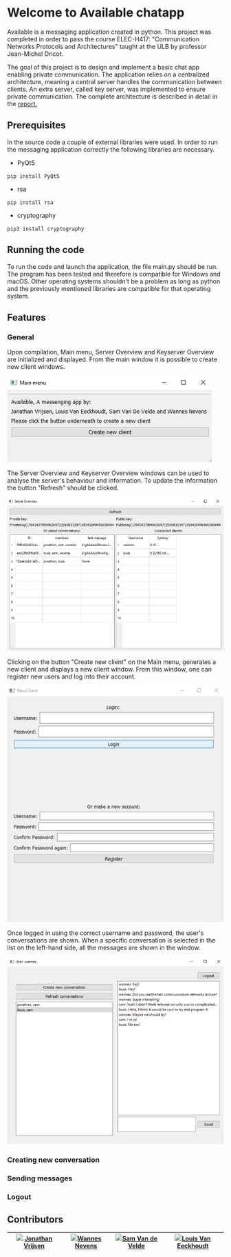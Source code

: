 # Welcome to Available chatapp

Available is a messaging application created in python.
This project was completed in order to pass the course ELEC-H417: "Communication Networks Protocols and Architectures"
taught at the ULB by professor Jean-Michel Dricot.

The goal of this project is to design and implement
a basic chat app enabling private communication.
The application relies on a centralized architecture, 
meaning a central server handles the communication between
clients. An extra server, called key server, was implemented
to ensure private communication. The complete architecture
is described in detail in the [report.](https://github.com/link_to_report)

## Prerequisites

In the source code a couple of external libraries were used.
In order to run the messaging application correctly the following
libraries are necessary.

- PyQt5 

```
pip install PyQt5
```
- rsa 

```
pip install rsa
```
- cryptography

```
pip3 install cryptography
```

## Running the code

To run the code and launch the application, the file main.py should be run.
The program has been tested and therefore is compatible 
for Windows and macOS. Other operating systems shouldn't be a problem
as long as python and the previously mentioned libraries are compatible for that operating system.

## Features

### General

Upon compilation, Main menu, Server Overview and Keyserver Overview are initialized and displayed.
From the main window it is possible to create new client windows.

<img alt="Main menu" src="https://github.com/JonathanVrijsen/Comnet-Messenger/blob/main/src/Images/GUI_MainMenu.png" title="Main menu"/>

The Server Overview and Keyserver Overview windows can be used to analyse the server's behaviour and information. To update the information the button "Refresh" should be clicked.

<img alt="Server overview" src="https://github.com/JonathanVrijsen/Comnet-Messenger/blob/main/src/Images/GUI_ServerOverView.png" title="Server overview"/>

Clicking on the button "Create new client" on the Main menu, generates a new client and displays a new client window.
From this window, one can register new users and log into their account.

<img alt="Login screen" src="https://github.com/JonathanVrijsen/Comnet-Messenger/blob/main/src/Images/GUI_LoginScreen.png" title="Login screen"/>

Once logged in using the correct username and password, the user's conversations are shown.
When a specific conversation is selected in the list on the left-hand side, 
all the messages are shown in the window.

<img alt="Message screen" src="https://github.com/JonathanVrijsen/Comnet-Messenger/blob/main/src/Images/GUI_MessageScreen.png" title="Message screen"/>

### Creating new conversation

### Sending messages

### Logout




## Contributors

| <img src="https://avatars.githubusercontent.com/u/84011890?v=4" width="150"/> [Jonathan Vrijsen](https://github.com/JonathanVrijsen) | <img src="https://avatars.githubusercontent.com/u/49029691?v=4" width="150"/>[Wannes Nevens](https://github.com/WannesN) | <img src="https://avatars.githubusercontent.com/u/58397500?v=4" width="150"/>[Sam Van de Velde](https://github.com/SamVandeVelde) | <img src="https://avatars.githubusercontent.com/u/62985294?v=4" width="150"/>[Louis Van Eeckhoudt](https://github.com/Louis-Van-Eeckhoudt) |
|--------------------------------------------------------------------------------------------------------------------------------------|--------------------------------------------------------------------------------------------------------------------------|-----------------------------------------------------------------------------------------------------------------------------------|--------------------------------------------------------------------------------------------------------------------------------------------|



